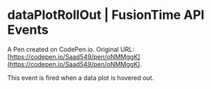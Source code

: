 # dataPlotRollOut | FusionTime API Events

A Pen created on CodePen.io. Original URL: [https://codepen.io/Saad549/pen/oNMMggK](https://codepen.io/Saad549/pen/oNMMggK).

This event is fired when a data plot is hovered out.